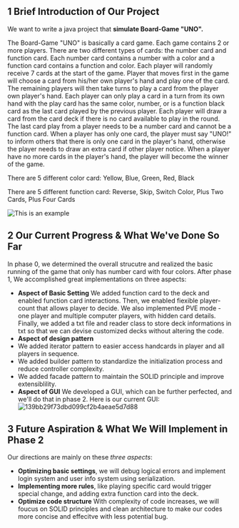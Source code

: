 ## 1 Brief Introduction of Our Project

We want to write a java project that **simulate Board-Game "UNO".** 

The Board-Game "UNO" is basically a card game. Each game contains 2 or more players. There are two different types of cards: the number card and function card. Each number card contains a number with a color and a function card contains a function and color. Each player will randomly receive 7 cards at the start of the game. Player that moves first in the game will choose a card from his/her own player's hand and play one of the card. The remaining players will then take turns to play a card from the player own player's hand. Each player can only play a card in a turn from its own hand with the play card has the same color, number, or is a function black card as the last card played by the previous player. Each player will draw a card from the card deck if there is no card available to play in the round. The last card play from a player needs to be a number card and cannot be a function card. When a player has only one card, the player must say "UNO!" to inform others that there is only one card in the player's hand, otherwise the player needs to draw an extra card if other player notice. When a player have no more cards in the player's hand, the player will become the winner of the game.

There are 5 different color card: Yellow, Blue, Green, Red, Black

There are 5 different function card: Reverse, Skip, Switch Color, Plus Two Cards, Plus Four Cards

![This is an example](https://i.insider.com/5cd062dcf067174d3f7c4d72?width=1000&format=jpeg&auto=webp)

## 2 Our Current Progress & What We've Done So Far
In phase 0, we determined the overall strucutre and realized the basic running of the game that only has number card with four colors.
After phase 1, We accomplished great implementations on three aspects:
* **Aspect of Basic Setting** We added function card to the deck and enabled function card interactions. Then, we enabled fiexible player-count that allows player to decide. We also implemented PVE mode - one player and multiple computer players, with hidden card details. Finally, we added a txt file and reader class to store deck informations in txt so that we can devise customized decks without altering the code.
*  **Aspect of design pattern** 
  * We added iterator pattern to easier access handcards in player and all players in sequence.
  * We added builder pattern to standardize the initialization process and reduce controller complexity.
  * We added facade pattern to maintain the SOLID principle and improve extensiblility.
* **Aspect of GUI** We developed a GUI, which can be further perfected, and we'll do that in phase 2. Here is our current GUI:
![139bb29f73dbd099cf2b4aeae5d7d88](https://user-images.githubusercontent.com/56620120/141606380-23530b3b-21fb-45ce-b96d-4233d28aee6d.png)

## 3 Future Aspiration & What We Will Implement in Phase 2 

Our directions are mainly on these *three aspects*:
* **Optimizing basic settings**, we will debug logical errors and implement login system and user info system using serialization.
* **Implementing more rules**, like playing specific card would trigger special change, and adding extra function card into the deck.
* **Optimize code structure** With complexity of code increases, we will foucus on SOLID principles and clean architecture to make our codes more concise and effecitve with less potential bug.
